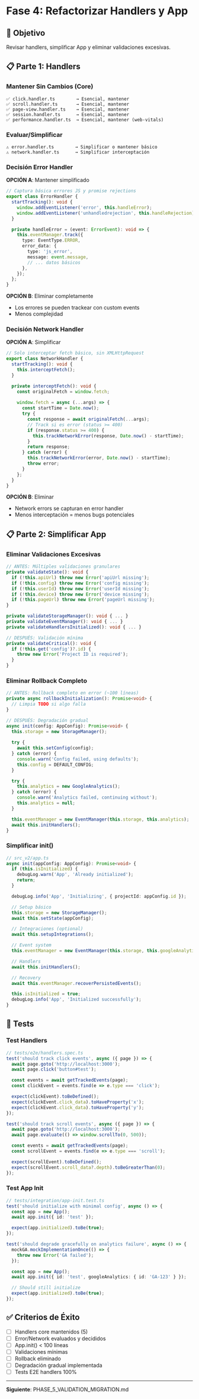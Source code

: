 # Fase 4: Refactorizar Handlers y App

## 🎯 Objetivo
Revisar handlers, simplificar App y eliminar validaciones excesivas.

## 📋 Parte 1: Handlers

### Mantener Sin Cambios (Core)
```
✅ click.handler.ts        → Esencial, mantener
✅ scroll.handler.ts       → Esencial, mantener  
✅ page-view.handler.ts    → Esencial, mantener
✅ session.handler.ts      → Esencial, mantener
✅ performance.handler.ts  → Esencial, mantener (web-vitals)
```

### Evaluar/Simplificar
```
⚠️ error.handler.ts        → Simplificar o mantener básico
⚠️ network.handler.ts      → Simplificar interceptación
```

### Decisión Error Handler
**OPCIÓN A**: Mantener simplificado
```typescript
// Captura básica errores JS y promise rejections
export class ErrorHandler {
  startTracking(): void {
    window.addEventListener('error', this.handleError);
    window.addEventListener('unhandledrejection', this.handleRejection);
  }

  private handleError = (event: ErrorEvent): void => {
    this.eventManager.track({
      type: EventType.ERROR,
      error_data: {
        type: 'js_error',
        message: event.message,
        // ... datos básicos
      },
    });
  };
}
```

**OPCIÓN B**: Eliminar completamente
- Los errores se pueden trackear con custom events
- Menos complejidad

### Decisión Network Handler
**OPCIÓN A**: Simplificar
```typescript
// Solo interceptar fetch básico, sin XMLHttpRequest
export class NetworkHandler {
  startTracking(): void {
    this.interceptFetch();
  }

  private interceptFetch(): void {
    const originalFetch = window.fetch;
    
    window.fetch = async (...args) => {
      const startTime = Date.now();
      try {
        const response = await originalFetch(...args);
        // Track si es error (status >= 400)
        if (response.status >= 400) {
          this.trackNetworkError(response, Date.now() - startTime);
        }
        return response;
      } catch (error) {
        this.trackNetworkError(error, Date.now() - startTime);
        throw error;
      }
    };
  }
}
```

**OPCIÓN B**: Eliminar
- Network errors se capturan en error handler
- Menos interceptación = menos bugs potenciales

## 📋 Parte 2: Simplificar App

### Eliminar Validaciones Excesivas
```typescript
// ANTES: Múltiples validaciones granulares
private validateState(): void {
  if (!this.apiUrl) throw new Error('apiUrl missing');
  if (!this.config) throw new Error('config missing');
  if (!this.userId) throw new Error('userId missing');
  if (!this.device) throw new Error('device missing');
  if (!this.pageUrl) throw new Error('pageUrl missing');
}

private validateStorageManager(): void { ... }
private validateEventManager(): void { ... }
private validateHandlersInitialized(): void { ... }

// DESPUÉS: Validación mínima
private validateCritical(): void {
  if (!this.get('config')?.id) {
    throw new Error('Project ID is required');
  }
}
```

### Eliminar Rollback Completo
```typescript
// ANTES: Rollback completo en error (~100 líneas)
private async rollbackInitialization(): Promise<void> {
  // Limpia TODO si algo falla
}

// DESPUÉS: Degradación gradual
async init(config: AppConfig): Promise<void> {
  this.storage = new StorageManager();
  
  try {
    await this.setConfig(config);
  } catch (error) {
    console.warn('Config failed, using defaults');
    this.config = DEFAULT_CONFIG;
  }

  try {
    this.analytics = new GoogleAnalytics();
  } catch (error) {
    console.warn('Analytics failed, continuing without');
    this.analytics = null;
  }

  this.eventManager = new EventManager(this.storage, this.analytics);
  await this.initHandlers();
}
```

### Simplificar init()
```typescript
// src_v2/app.ts
async init(appConfig: AppConfig): Promise<void> {
  if (this.isInitialized) {
    debugLog.warn('App', 'Already initialized');
    return;
  }

  debugLog.info('App', 'Initializing', { projectId: appConfig.id });

  // Setup básico
  this.storage = new StorageManager();
  await this.setState(appConfig);

  // Integraciones (optional)
  await this.setupIntegrations();

  // Event system
  this.eventManager = new EventManager(this.storage, this.googleAnalytics);

  // Handlers
  await this.initHandlers();

  // Recovery
  await this.eventManager.recoverPersistedEvents();

  this.isInitialized = true;
  debugLog.info('App', 'Initialized successfully');
}
```

## 🧪 Tests

### Test Handlers
```typescript
// tests/e2e/handlers.spec.ts
test('should track click events', async ({ page }) => {
  await page.goto('http://localhost:3000');
  await page.click('button#test');

  const events = await getTrackedEvents(page);
  const clickEvent = events.find(e => e.type === 'click');

  expect(clickEvent).toBeDefined();
  expect(clickEvent.click_data).toHaveProperty('x');
  expect(clickEvent.click_data).toHaveProperty('y');
});

test('should track scroll events', async ({ page }) => {
  await page.goto('http://localhost:3000');
  await page.evaluate(() => window.scrollTo(0, 500));

  const events = await getTrackedEvents(page);
  const scrollEvent = events.find(e => e.type === 'scroll');

  expect(scrollEvent).toBeDefined();
  expect(scrollEvent.scroll_data?.depth).toBeGreaterThan(0);
});
```

### Test App Init
```typescript
// tests/integration/app-init.test.ts
test('should initialize with minimal config', async () => {
  const app = new App();
  await app.init({ id: 'test' });

  expect(app.initialized).toBe(true);
});

test('should degrade gracefully on analytics failure', async () => {
  mockGA.mockImplementationOnce(() => {
    throw new Error('GA failed');
  });

  const app = new App();
  await app.init({ id: 'test', googleAnalytics: { id: 'GA-123' } });

  // Should still initialize
  expect(app.initialized).toBe(true);
});
```

## ✅ Criterios de Éxito
- [ ] Handlers core mantenidos (5)
- [ ] Error/Network evaluados y decididos
- [ ] App.init() < 100 líneas
- [ ] Validaciones mínimas
- [ ] Rollback eliminado
- [ ] Degradación gradual implementada
- [ ] Tests E2E handlers 100%

---
**Siguiente**: PHASE_5_VALIDATION_MIGRATION.md
